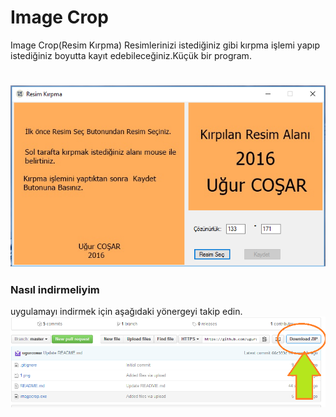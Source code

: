 # Image Crop
Image Crop(Resim Kırpma)
Resimlerinizi istediğiniz gibi kırpma işlemi yapıp istediğiniz boyutta kayıt edebileceğiniz.Küçük bir program.
#

![image](https://raw.githubusercontent.com/ugurcosar/imagecrop/master/1.png)

### Nasıl indirmeliyim

uygulamayı indirmek için aşağıdaki yönergeyi takip edin.
![image](https://raw.githubusercontent.com/ugurcosar/imagecrop/master/2.png)
